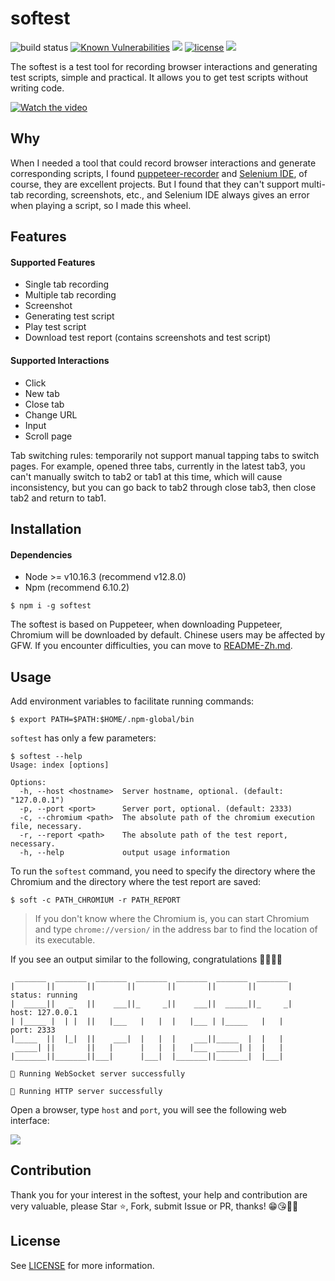 # softest

![build status](https://travis-ci.org/prprprus/softest.svg?branch=master)
[![Known Vulnerabilities](https://snyk.io//test/github/prprprus/softest/badge.svg?targetFile=package.json)](https://snyk.io//test/github/prprprus/softest?targetFile=package.json)
[![](https://img.shields.io/badge/npm-6.10.2-orange)]()
[![license](https://img.shields.io/badge/license-license-yellow.svg)](./LICENSE)
[![](https://img.shields.io/badge/CN-%E4%B8%AD%E6%96%87-%09%23ff2121.svg)](./README-zh.md)

The softest is a test tool for recording browser interactions and generating test scripts, simple and practical. It allows you to get test scripts without writing code.

[![Watch the video](https://raw.githubusercontent.com/prprprus/picture/master/softest2.png)](https://vimeo.com/354273223)

## Why

When I needed a tool that could record browser interactions and generate corresponding scripts, I found [puppeteer-recorder](https://github.com/checkly/puppeteer-recorder) and [Selenium IDE](https://www.seleniumhq.org/selenium-ide/), of course, they are excellent projects. But I found that they can't support multi-tab recording, screenshots, etc., and Selenium IDE always gives an error when playing a script, so I made this wheel.

## Features

#### Supported Features

- Single tab recording
- Multiple tab recording
- Screenshot
- Generating test script
- Play test script
- Download test report (contains screenshots and test script)

#### Supported Interactions

- Click
- New tab
- Close tab
- Change URL
- Input
- Scroll page

Tab switching rules: temporarily not support manual tapping tabs to switch pages. For example, opened three tabs, currently in the latest tab3, you can't manually switch to tab2 or tab1 at this time, which will cause inconsistency, but you can go back to tab2 through close tab3, then close tab2 and return to tab1.

## Installation

#### Dependencies

- Node >= v10.16.3 (recommend v12.8.0)
- Npm (recommend 6.10.2)

```
$ npm i -g softest
```

The softest is based on Puppeteer, when downloading Puppeteer, Chromium will be downloaded by default. Chinese users may be affected by GFW. If you encounter difficulties, you can move to [README-Zh.md](./README-zh.md).

## Usage

Add environment variables to facilitate running commands:

```
$ export PATH=$PATH:$HOME/.npm-global/bin
```

`softest` has only a few parameters:

```
$ softest --help
Usage: index [options]

Options:
  -h, --host <hostname>  Server hostname, optional. (default: "127.0.0.1")
  -p, --port <port>      Server port, optional. (default: 2333)
  -c, --chromium <path>  The absolute path of the chromium execution file, necessary.
  -r, --report <path>    The absolute path of the test report, necessary.
  -h, --help             output usage information
```

To run the `softest` command, you need to specify the directory where the Chromium and the directory where the test report are saved:

```
$ soft -c PATH_CHROMIUM -r PATH_REPORT
```

> If you don't know where the Chromium is, you can start Chromium and type `chrome://version/` in the address bar to find the location of its executable.

If you see an output similar to the following, congratulations 🎉🎉🎉👏

```
 _______  _______  _______  _______  _______  _______  _______
|       ||       ||       ||       ||       ||       ||       |     status: running
|  _____||   _   ||    ___||_     _||    ___||  _____||_     _|     host: 127.0.0.1
| |_____ |  | |  ||   |___   |   |  |   |___ | |_____   |   |       port: 2333
|_____  ||  |_|  ||    ___|  |   |  |    ___||_____  |  |   |
 _____| ||       ||   |      |   |  |   |___  _____| |  |   |
|_______||_______||___|      |___|  |_______||_______|  |___|

🎉 Running WebSocket server successfully

🎉 Running HTTP server successfully
```

Open a browser, type `host` and `port`, you will see the following web interface:

![](https://raw.githubusercontent.com/prprprus/picture/master/softest1.png)

## Contribution

Thank you for your interest in the softest, your help and contribution are very valuable, please Star ⭐, Fork, submit Issue or PR, thanks! 😁😘🎁🎉

## License

See [LICENSE](./LICENSE) for more information.
